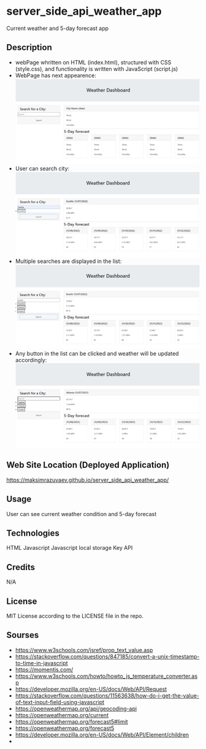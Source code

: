 # server_side_api_weather_app

Current weather and 5-day forecast app 

## Description

- webPage whritten on HTML (index.html), structured with CSS (style.css), and functionality is written with JavaScript (script.js)
- WebPage has next appearence:
![Initial_WebPage](/development/images/Start_Page.PNG)
- User can search city:
![First_Search](/development/images/First_Search.PNG)
- Multiple searches are displayed in the list:
![Multiple_Search](/development/images/Multiple_Search.PNG)
- Any button in the list can be clicked and weather will be updated accordingly:
![Any_City](/development/images/Any_City.PNG)


## Web Site Location (Deployed Application)

https://maksimrazuvaev.github.io/server_side_api_weather_app/

## Usage

User can see current weather condition and 5-day forecast

## Technologies

HTML
Javascript
Javascript local storage
Key API

## Credits

N/A

## License

MIT License according to the LICENSE file in the repo.



## Sourses
- https://www.w3schools.com/jsref/prop_text_value.asp
- https://stackoverflow.com/questions/847185/convert-a-unix-timestamp-to-time-in-javascript
- https://momentjs.com/
- https://www.w3schools.com/howto/howto_js_temperature_converter.asp
- https://developer.mozilla.org/en-US/docs/Web/API/Request
- https://stackoverflow.com/questions/11563638/how-do-i-get-the-value-of-text-input-field-using-javascript
- https://openweathermap.org/api/geocoding-api
- https://openweathermap.org/current
- https://openweathermap.org/forecast5#limit
- https://openweathermap.org/forecast5
- https://developer.mozilla.org/en-US/docs/Web/API/Element/children
- 
